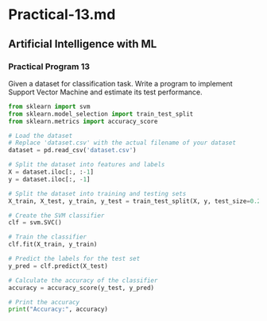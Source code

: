 # Practical-13.md

## Artificial Intelligence with ML

### Practical Program 13

Given a dataset for classification task. Write a program to implement Support Vector Machine and estimate its test performance.

```python
from sklearn import svm
from sklearn.model_selection import train_test_split
from sklearn.metrics import accuracy_score

# Load the dataset
# Replace 'dataset.csv' with the actual filename of your dataset
dataset = pd.read_csv('dataset.csv')

# Split the dataset into features and labels
X = dataset.iloc[:, :-1]
y = dataset.iloc[:, -1]

# Split the dataset into training and testing sets
X_train, X_test, y_train, y_test = train_test_split(X, y, test_size=0.2, random_state=42)

# Create the SVM classifier
clf = svm.SVC()

# Train the classifier
clf.fit(X_train, y_train)

# Predict the labels for the test set
y_pred = clf.predict(X_test)

# Calculate the accuracy of the classifier
accuracy = accuracy_score(y_test, y_pred)

# Print the accuracy
print("Accuracy:", accuracy)
```
